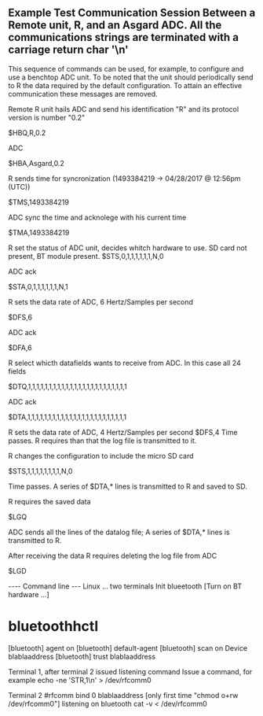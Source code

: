 ## Example Test Communication Session Between a Remote unit, R,  and an Asgard ADC. All the communications strings are terminated with a carriage return char '\n'

This sequence of commands can be used, for example, to configure and use a benchtop ADC unit. To be noted that the unit should periodically send to R the data required by the default configuration. To attain an effective communication these messages are removed.


Remote R unit hails ADC and send his identification "R" and its protocol version is number "0.2"

$HBQ,R,0.2

ADC

$HBA,Asgard,0.2

R sends time for syncronization (1493384219 -> 04/28/2017 @ 12:56pm (UTC))

$TMS,1493384219

ADC sync the time and acknolege with his current time

$TMA,1493384219

R set the status of ADC unit, decides whitch hardware to use. SD card not present, BT module present.
$STS,0,1,1,1,1,1,1,N,0

ADC ack

$STA,0,1,1,1,1,1,1,N,1 

R sets the data rate of ADC, 6 Hertz/Samples per second

$DFS,6

ADC ack

$DFA,6

R select whicth datafields wants to receive from ADC. In this case all 24 fields

$DTQ,1,1,1,1,1,1,1,1,1,1,1,1,1,1,1,1,1,1,1,1,1,1,1,1

ADC ack

$DTA,1,1,1,1,1,1,1,1,1,1,1,1,1,1,1,1,1,1,1,1,1,1,1,1

R sets the data rate of ADC, 4 Hertz/Samples per second
$DFS,4
Time passes. R requires than that the log file is transmitted to it.

R changes the configuration to include the micro SD card

$STS,1,1,1,1,1,1,1,1,N,0 

Time passes. A series of $DTA,* lines is transmitted to R and saved to SD.


R requires the saved data

$LGQ

ADC sends all the lines of the datalog file; A series of $DTA,* lines is transmitted to R.

After receiving the data R requires deleting the log file from ADC

$LGD


---- Command line --- Linux ... two terminals
Init blueetooth [Turn on BT hardware ...]

# bluetoothhctl
[bluetooth] agent on
[bluetooth] default-agent
[bluetooth] scan on
Device blablaaddress
[bluetooth] trust blablaaddress

Terminal 1, after terminal 2 issued listening command
Issue a command, for example
echo -ne 'STR,1\n' > /dev/rfcomm0

Terminal 2
#rfcomm bind 0 blablaaddress
[only first time "chmod o+rw /dev/rfcomm0"]
listening on bluetooth
cat -v < /dev/rfcomm0



